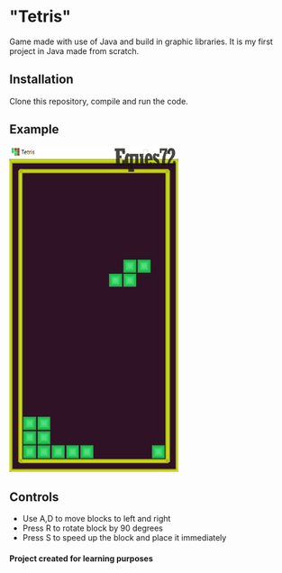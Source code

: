 # "Tetris"
Game made with use of Java and build in graphic libraries. It is my first project in Java made from scratch.

## Installation
Clone this repository, compile and run the code. 

## Example
[![example](resources/Examples/tetris_example.gif)](https://github.com/Eques72/Tetris/tree/main/resources/Examples)

## Controls
- Use A,D to move blocks to left and right
- Press R to rotate block by 90 degrees
- Press S to speed up the block and place it immediately

#### Project created for learning purposes
